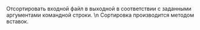 Отсортировать входной файл в выходной в соответствии с заданными аргументами командной строки.
\n Сортировка производится методом вставок.
